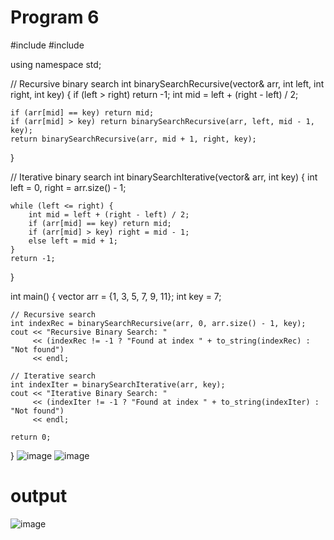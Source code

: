 # Program 6 

#include <iostream>
#include <vector>

using namespace std;

// Recursive binary search
int binarySearchRecursive(vector<int>& arr, int left, int right, int key) {
    if (left > right) return -1;
    int mid = left + (right - left) / 2;

    if (arr[mid] == key) return mid;
    if (arr[mid] > key) return binarySearchRecursive(arr, left, mid - 1, key);
    return binarySearchRecursive(arr, mid + 1, right, key);
}

// Iterative binary search
int binarySearchIterative(vector<int>& arr, int key) {
    int left = 0, right = arr.size() - 1;

    while (left <= right) {
        int mid = left + (right - left) / 2;
        if (arr[mid] == key) return mid;
        if (arr[mid] > key) right = mid - 1;
        else left = mid + 1;
    }
    return -1;
}

int main() {
    vector<int> arr = {1, 3, 5, 7, 9, 11};
    int key = 7;

    // Recursive search
    int indexRec = binarySearchRecursive(arr, 0, arr.size() - 1, key);
    cout << "Recursive Binary Search: " 
         << (indexRec != -1 ? "Found at index " + to_string(indexRec) : "Not found") 
         << endl;

    // Iterative search
    int indexIter = binarySearchIterative(arr, key);
    cout << "Iterative Binary Search: " 
         << (indexIter != -1 ? "Found at index " + to_string(indexIter) : "Not found") 
         << endl;

    return 0;
}
![image](https://github.com/user-attachments/assets/55834a9c-9e27-4000-b054-c15c911475fe)
![image](https://github.com/user-attachments/assets/f44ba695-9162-4293-96ce-237aa24e6ce0)

# output
![image](https://github.com/user-attachments/assets/b2b41950-5dc9-44cb-84e5-ed8937e6c857)

